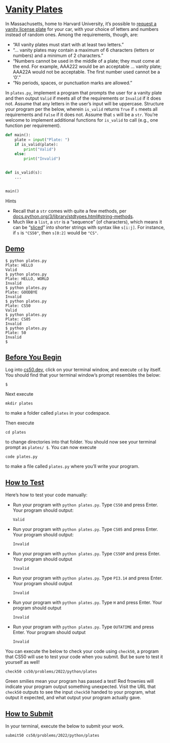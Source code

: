 # [Vanity Plates](#vanity-plates)

In Massachusetts, home to Harvard University, it’s possible to [request
a vanity license
plate](https://www.mass.gov/how-to/request-a-vanity-license-plate) for
your car, with your choice of letters and numbers instead of random
ones. Among the requirements, though, are:

- “All vanity plates must start with at least two letters.”
- “… vanity plates may contain a maximum of 6 characters (letters or
  numbers) and a minimum of 2 characters.”
- “Numbers cannot be used in the middle of a plate; they must come at
  the end. For example, AAA222 would be an acceptable … vanity plate;
  AAA22A would not be acceptable. The first number used cannot be a
  ‘0’.”
- “No periods, spaces, or punctuation marks are allowed.”

In `plates.py`, implement a program that prompts the user for a vanity
plate and then output `Valid` if meets all of the requirements or
`Invalid` if it does not. Assume that any letters in the user’s input
will be uppercase. Structure your program per the below, wherein
`is_valid` returns `True` if `s` meets all requirements and `False` if
it does not. Assume that `s` will be a `str`. You’re welcome to
implement additional functions for `is_valid` to call (e.g., one
function per requirement).

``` py
def main():
    plate = input("Plate: ")
    if is_valid(plate):
        print("Valid")
    else:
        print("Invalid")


def is_valid(s):
    ...


main()
```

Hints

- Recall that a `str` comes with quite a few methods, per
  [docs.python.org/3/library/stdtypes.html#string-methods](https://docs.python.org/3/library/stdtypes.html#string-methods).
- Much like a `list`, a `str` is a “sequence” (of characters), which
  means it can be
  “[sliced](https://docs.python.org/3/library/stdtypes.html#common-sequence-operations)”
  into shorter strings with syntax like `s[i:j]`. For instance, if `s`
  is `"CS50"`, then `s[0:2]` would be `"CS"`.

## [Demo](#demo)

``` highlight
$ python plates.py
Plate: HELLO
Valid
$ python plates.py
Plate: HELLO, WORLD
Invalid
$ python plates.py
Plate: GOODBYE
Invalid
$ python plates.py
Plate: CS50
Valid
$ python plates.py
Plate: CS05
Invalid
$ python plates.py
Plate: 50
Invalid
$
```

## [Before You Begin](#before-you-begin)

Log into [cs50.dev](https://cs50.dev/), click on your terminal window,
and execute `cd` by itself. You should find that your terminal window’s
prompt resembles the below:

``` highlight
$
```

Next execute

``` highlight
mkdir plates
```

to make a folder called `plates` in your codespace.

Then execute

``` highlight
cd plates
```

to change directories into that folder. You should now see your terminal
prompt as `plates/ $`. You can now execute

``` highlight
code plates.py
```

to make a file called `plates.py` where you’ll write your program.

## [How to Test](#how-to-test)

Here’s how to test your code manually:

- Run your program with `python plates.py`. Type `CS50` and press Enter.
  Your program should output:
  ``` highlight
  Valid
  ```
- Run your program with `python plates.py`. Type `CS05` and press Enter.
  Your program should output:
  ``` highlight
  Invalid
  ```
- Run your program with `python plates.py`. Type `CS50P` and press
  Enter. Your program should output
  ``` highlight
  Invalid
  ```
- Run your program with `python plates.py`. Type `PI3.14` and press
  Enter. Your program should output
  ``` highlight
  Invalid
  ```
- Run your program with `python plates.py`. Type `H` and press Enter.
  Your program should output
  ``` highlight
  Invalid
  ```
- Run your program with `python plates.py`. Type `OUTATIME` and press
  Enter. Your program should output
  ``` highlight
  Invalid
  ```

You can execute the below to check your code using `check50`, a program
that CS50 will use to test your code when you submit. But be sure to
test it yourself as well!

``` highlight
check50 cs50/problems/2022/python/plates
```

Green smilies mean your program has passed a test! Red frownies will
indicate your program output something unexpected. Visit the URL that
`check50` outputs to see the input `check50` handed to your program,
what output it expected, and what output your program actually gave.

## [How to Submit](#how-to-submit)

In your terminal, execute the below to submit your work.

``` highlight
submit50 cs50/problems/2022/python/plates
```
